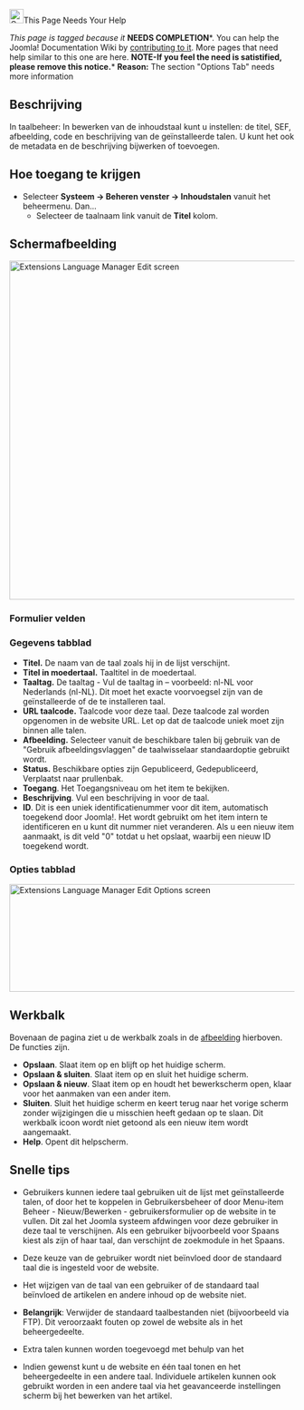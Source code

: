<!-- Filename: Help4.x:Languages:_Edit_Content_Language / Display title: Talen - Inhoudstaal bewerken -->

<img
src="https://docs.joomla.org/images/thumb/4/47/Copyedit.png/25px-Copyedit.png"
decoding="async"
srcset="https://docs.joomla.org/images/thumb/4/47/Copyedit.png/38px-Copyedit.png 1.5x, https://docs.joomla.org/images/thumb/4/47/Copyedit.png/50px-Copyedit.png 2x"
data-file-width="200" data-file-height="200" width="25" height="25"
alt="Copyedit.png" />This Page Needs Your Help

*This page is tagged because it* **NEEDS COMPLETION***. You can help the
Joomla! Documentation Wiki by <a
href="https://docs.joomla.org//docs.joomla.org/index.php?title=Help4.x:Languages:_Edit_Content_Language/nl&amp;action=edit"
class="external text" target="_blank"
rel="noreferrer noopener">contributing to it</a>.
<span class="small">More pages that need help similar to this one are
here.</span>
<span class="small">**NOTE-If you feel the need is satistified, please
remove this notice.**</span>*
**Reason:** The section "Options Tab" needs more information

## Beschrijving

In taalbeheer: In bewerken van de inhoudstaal kunt u instellen: de
titel, SEF, afbeelding, code en beschrijving van de geïnstalleerde
talen. U kunt het ook de metadata en de beschrijving bijwerken of
toevoegen.

## Hoe toegang te krijgen

- Selecteer **Systeem → Beheren venster → Inhoudstalen** vanuit
  het beheermenu. Dan...
  - Selecteer de taalnaam link vanuit de **Titel** kolom.

## Schermafbeelding

<img
src="https://docs.joomla.org/images/thumb/6/6a/Help-4x-Extensions-Language-Manager-Edit-screen-nl.png/800px-Help-4x-Extensions-Language-Manager-Edit-screen-nl.png"
decoding="async"
srcset="https://docs.joomla.org/images/6/6a/Help-4x-Extensions-Language-Manager-Edit-screen-nl.png 1.5x"
data-file-width="985" data-file-height="736" width="800" height="598"
alt="Extensions Language Manager Edit screen" />

### Formulier velden

### Gegevens tabblad

- **Titel.** De naam van de taal zoals hij in de lijst verschijnt.
- **Titel in moedertaal.** Taaltitel in de moedertaal.
- **Taaltag.** De taaltag - Vul de taaltag in – voorbeeld: nl-NL voor
  Nederlands (nl-NL). Dit moet het exacte voorvoegsel zijn van de
  geïnstalleerde of de te installeren taal.
- **URL taalcode.** Taalcode voor deze taal. Deze taalcode zal worden
  opgenomen in de website URL. Let op dat de taalcode uniek moet zijn
  binnen alle talen.
- **Afbeelding.** Selecteer vanuit de beschikbare talen bij gebruik van
  de "Gebruik afbeeldingsvlaggen" de taalwisselaar standaardoptie
  gebruikt wordt.
- **Status.** Beschikbare opties zijn Gepubliceerd, Gedepubliceerd,
  Verplaatst naar prullenbak.
- **Toegang**. Het
  Toegangsniveau
  om het item te bekijken.
- **Beschrijving**. Vul een beschrijving in voor de taal.
- **ID**. Dit is een uniek identificatienummer voor dit item,
  automatisch toegekend door Joomla!. Het wordt gebruikt om het item
  intern te identificeren en u kunt dit nummer niet veranderen. Als u
  een nieuw item aanmaakt, is dit veld "0" totdat u het opslaat, waarbij
  een nieuw ID toegekend wordt.

### Opties tabblad

<img
src="https://docs.joomla.org/images/thumb/3/33/Help-4x-Extensions-Language-Manager-Edit-Options-screen-nl.png/600px-Help-4x-Extensions-Language-Manager-Edit-Options-screen-nl.png"
decoding="async"
srcset="https://docs.joomla.org/images/thumb/3/33/Help-4x-Extensions-Language-Manager-Edit-Options-screen-nl.png/900px-Help-4x-Extensions-Language-Manager-Edit-Options-screen-nl.png 1.5x, https://docs.joomla.org/images/3/33/Help-4x-Extensions-Language-Manager-Edit-Options-screen-nl.png 2x"
data-file-width="922" data-file-height="292" width="600" height="190"
alt="Extensions Language Manager Edit Options screen" />

## Werkbalk

Bovenaan de pagina ziet u de werkbalk zoals in de
[afbeelding](#Schermafbeelding) hierboven. De functies zijn.

- **Opslaan**. Slaat item op en blijft op het huidige scherm.
- **Opslaan & sluiten**. Slaat item op en sluit het huidige scherm.
- **Opslaan & nieuw**. Slaat item op en houdt het bewerkscherm open,
  klaar voor het aanmaken van een ander item.
- **Sluiten**. Sluit het huidige scherm en keert terug naar het vorige
  scherm zonder wijzigingen die u misschien heeft gedaan op te slaan.
  Dit werkbalk icoon wordt niet getoond als een nieuw item wordt
  aangemaakt.
- **Help**. Opent dit helpscherm.

## Snelle tips

- Gebruikers kunnen iedere taal gebruiken uit de lijst met
  geïnstalleerde talen, of door het te koppelen in
  Gebruikersbeheer
  of door Menu-item Beheer - Nieuw/Bewerken -
  gebruikersformulier
  op de website in te vullen. Dit zal het Joomla systeem afdwingen voor
  deze gebruiker in deze taal te verschijnen. Als een gebruiker
  bijvoorbeeld voor Spaans kiest als zijn of haar taal, dan verschijnt
  de zoekmodule in het Spaans.
- Deze keuze van de gebruiker wordt niet beïnvloed door de standaard
  taal die is ingesteld voor de website.
- Het wijzigen van de taal van een gebruiker of de standaard taal
  beïnvloed de artikelen en andere inhoud op de website niet.
- **Belangrijk**: Verwijder de standaard taalbestanden niet
  (bijvoorbeeld via FTP). Dit veroorzaakt fouten op zowel de website als
  in het beheergedeelte.
- Extra talen kunnen worden toegevoegd met behulp van het

- Indien gewenst kunt u de website en één taal tonen en het
  beheergedeelte in een andere taal. Individuele artikelen kunnen ook
  gebruikt worden in een andere taal via het geavanceerde instellingen
  scherm bij het bewerken van het artikel.
